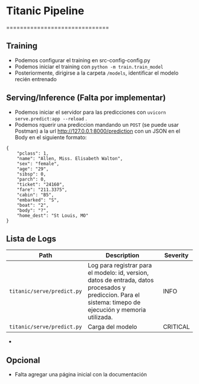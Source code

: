 # Titanic Pipeline

==============================

## Training

- Podemos configurar el training en src-config-config.py
- Podemos iniciar el training con `python -m train.train_model`
- Posteriormente, dirigirse a la carpeta `/models`, identificar el modelo recién entrenado

## Serving/Inference (Falta por implementar)

- Podemos iniciar el servidor para las predicciones con `uvicorn serve.predict:app --reload` .
- Podemos rquerir una prediccion mandando un `POST` (se puede usar Postman) a la url http://127.0.0.1:8000/prediction con un JSON en el Body en el siguiente formato:

```
{
    "pclass": 1,
    "name": "Allen, Miss. Elisabeth Walton",
    "sex": "female",
    "age": "29",
    "sibsp": 0,
    "parch": 0,
    "ticket": "24160",
    "fare": "211.3375",
    "cabin": "B5",
    "embarked": "S",
    "boat": "2",
    "body": "?",
    "home_dest": "St Louis, MO"
}
```

## Lista de Logs

| Path                       | Description                                                                                                                                                | Severity |
| -------------------------- | ---------------------------------------------------------------------------------------------------------------------------------------------------------- | -------- |
| `titanic/serve/predict.py` | Log para registrar para el modelo: id, version, datos de entrada, datos procesados y prediccion. Para el sistema: timepo de ejecución y memoria utilizada. | INFO     |
| `titanic/serve/predict.py` | Carga del modelo                                                                                                                                           | CRITICAL |

-

## Opcional

- Falta agregar una página inicial con la documentación
